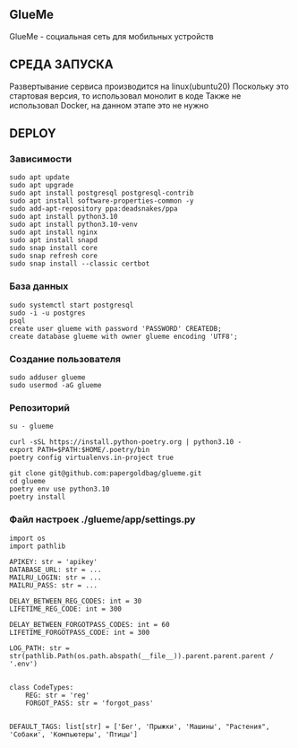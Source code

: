 <a>GlueMe</a>
------------
<p>GlueMe - социальная сеть для мобильных устройств</p>


СРЕДА ЗАПУСКА
------------
Развертывание сервиса производится на linux(ubuntu20)
Поскольку это стартовая версия, то использовал монолит в коде
Также не использовал Docker, на данном этапе это не нужно


DEPLOY
------------

### Зависимости
~~~
sudo apt update
sudo apt upgrade
sudo apt install postgresql postgresql-contrib
sudo apt install software-properties-common -y
sudo add-apt-repository ppa:deadsnakes/ppa
sudo apt install python3.10
sudo apt install python3.10-venv
sudo apt install nginx
sudo apt install snapd
sudo snap install core
sudo snap refresh core
sudo snap install --classic certbot
~~~

### База данных
~~~
sudo systemctl start postgresql
sudo -i -u postgres
psql
create user glueme with password 'PASSWORD' CREATEDB;
create database glueme with owner glueme encoding 'UTF8';
~~~

### Создание пользователя
~~~
sudo adduser glueme
sudo usermod -aG glueme
~~~

### Репозиторий
~~~
su - glueme

curl -sSL https://install.python-poetry.org | python3.10 -
export PATH=$PATH:$HOME/.poetry/bin
poetry config virtualenvs.in-project true

git clone git@github.com:papergoldbag/glueme.git
cd glueme
poetry env use python3.10
poetry install
~~~

### Файл настроек ./glueme/app/settings.py
~~~
import os
import pathlib

APIKEY: str = 'apikey'
DATABASE_URL: str = ...
MAILRU_LOGIN: str = ...
MAILRU_PASS: str = ...

DELAY_BETWEEN_REG_CODES: int = 30
LIFETIME_REG_CODE: int = 300

DELAY_BETWEEN_FORGOTPASS_CODES: int = 60
LIFETIME_FORGOTPASS_CODE: int = 300

LOG_PATH: str = str(pathlib.Path(os.path.abspath(__file__)).parent.parent.parent / '.env')


class CodeTypes:
    REG: str = 'reg'
    FORGOT_PASS: str = 'forgot_pass'


DEFAULT_TAGS: list[str] = ['Бег', 'Прыжки', 'Машины', "Растения", 'Собаки', 'Компьютеры', 'Птицы']
~~~
